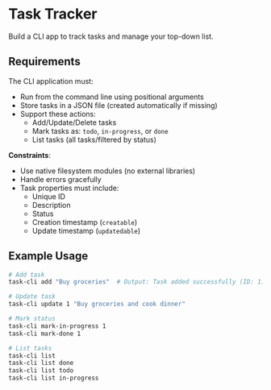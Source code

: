 # Task Tracker

Build a CLI app to track tasks and manage your top-down list.

## Requirements
The CLI application must:
- Run from the command line using positional arguments
- Store tasks in a JSON file (created automatically if missing)
- Support these actions:
  - Add/Update/Delete tasks
  - Mark tasks as: `todo`, `in-progress`, or `done`
  - List tasks (all tasks/filtered by status)
  
**Constraints**:
- Use native filesystem modules (no external libraries)
- Handle errors gracefully
- Task properties must include:
  - Unique ID
  - Description
  - Status
  - Creation timestamp (`creatable`)
  - Update timestamp (`updatedable`)

## Example Usage
```bash
# Add task
task-cli add "Buy groceries"  # Output: Task added successfully (ID: 1)

# Update task
task-cli update 1 "Buy groceries and cook dinner"

# Mark status
task-cli mark-in-progress 1
task-cli mark-done 1

# List tasks
task-cli list
task-cli list done
task-cli list todo
task-cli list in-progress